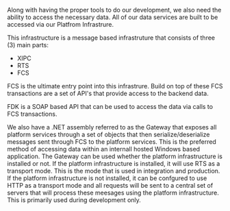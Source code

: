 Along with having the proper tools to do our development, we also need the ability to access the necessary data.
All of our data services are built to be accessed via our Platfrom Infrastrure.

This infrastructure is a message based infrastruture that consists of three (3) main parts:

* XIPC
* RTS
* FCS

FCS is the ultimate entry point into this infrastrure. 
Build on top of these FCS transactions are a set of API's that provide access to the backend data.

FDK is a SOAP based API that can be used to access the data via calls to FCS transactions.

We also have a .NET assembly referred to as the Gateway that exposes all platform services through a set of objects that then serialize/deserialize messages sent through FCS to the platform services.
This is the preferred method of accessing data within an internall hosted Windows based application.
The Gateway can be used whether the platform infrastructure is installed or not. 
If the platform infrastructure is installed, it will use RTS as a transport mode. This is the mode that is used in integration and production.
If the platform infrastructure is not installed, it can be confgured to use HTTP as a transport mode and all requests will be sent to a central set of servers that will process these meesages using the platform infrastructure. 
This is primarily used during development only.
